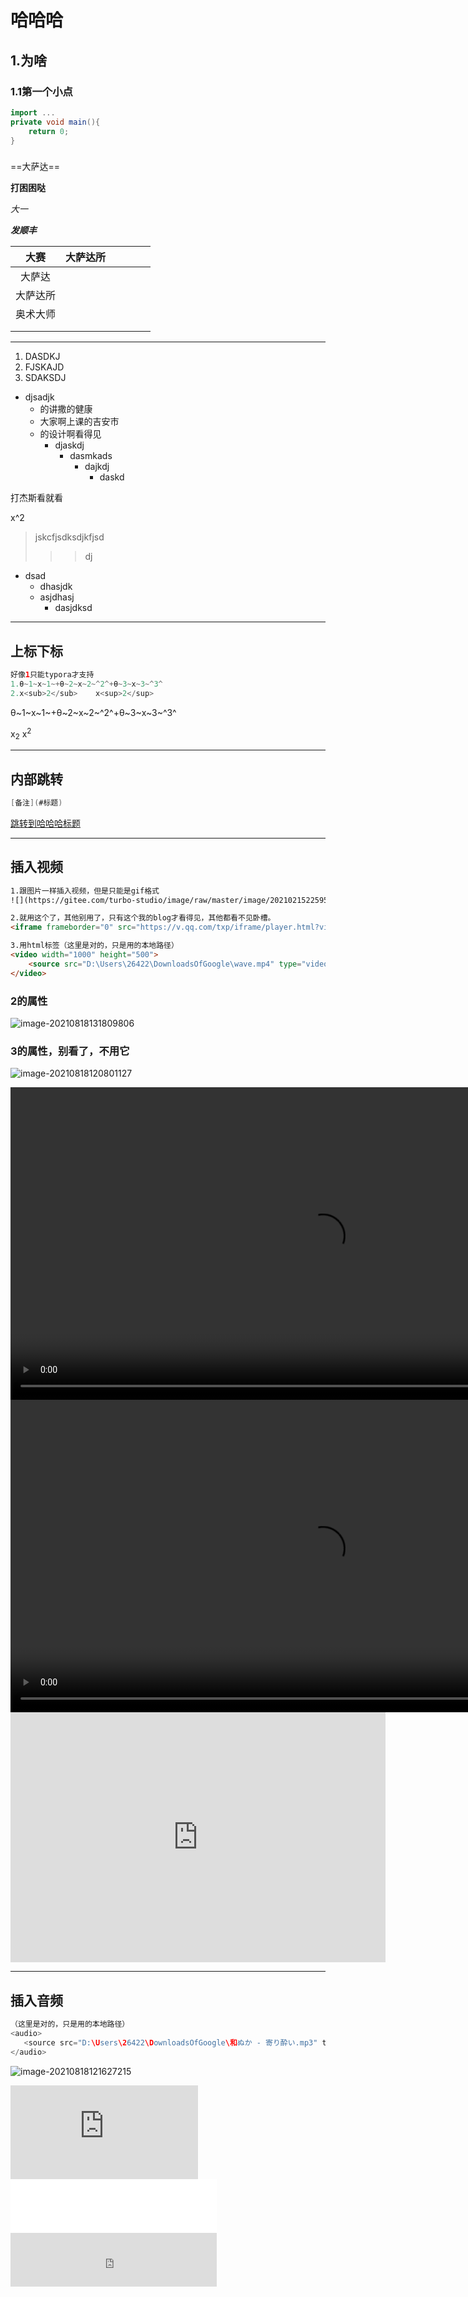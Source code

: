 # 哈哈哈

## 1.为啥

### 1.1第一个小点

```java
import ...
private void main(){
    return 0;
}
```

### 

==大萨达==

**打困困哒**

*大一*

***发顺丰***

|   大赛   | 大萨达所 |      |      |      |      |
| :------: | :------: | ---- | ---- | ---- | ---- |
|  大萨达  |          |      |      |      |      |
| 大萨达所 |          |      |      |      |      |
| 奥术大师 |          |      |      |      |      |
|          |          |      |      |      |      |
|          |          |      |      |      |      |

----



1. DASDKJ 
2. FJSKAJD
3. SDAKSDJ

+ djsadjk
  + 的讲撒的健康
  + 大家啊上课的吉安市
  + 的设计啊看得见
    + djaskdj
      + dasmkads
        + dajkdj
          + daskd

打杰斯看就看

x^2

> jskcfjsdksdjkfjsd
>
> > > dj

- dsad
  - dhasjdk
  - asjdhasj
    - dasjdksd



-------



## 上标下标


```java
好像1只能typora才支持
1.θ~1~x~1~+θ~2~x~2~^2^+θ~3~x~3~^3^
2.x<sub>2</sub>    x<sup>2</sup>
```

θ~1~x~1~+θ~2~x~2~^2^+θ~3~x~3~^3^

x<sub>2</sub>    x<sup>2</sup>

---

## 内部跳转

```java
[备注](#标题)
```

[跳转到哈哈哈标题](#哈哈哈)

---

## 插入视频

```html
1.跟图片一样插入视频，但是只能是gif格式
![](https://gitee.com/turbo-studio/image/raw/master/image/20210215225951.gif)

2.就用这个了，其他别用了，只有这个我的blog才看得见，其他都看不见卧槽。
<iframe frameborder="0" src="https://v.qq.com/txp/iframe/player.html?vid=o3263y9ud2v" allowFullScreen="true" width="600" height="400"></iframe>

3.用html标签（这里是对的，只是用的本地路径）
<video width="1000" height="500">     
    <source src="D:\Users\26422\DownloadsOfGoogle\wave.mp4" type="video/mp4">     
</video>

```

### 2的属性

![image-20210818131809806](C:\Users\26422\AppData\Roaming\Typora\typora-user-images\image-20210818131809806.png)

### 3的属性，别看了，不用它

![image-20210818120801127](C:\Users\26422\AppData\Roaming\Typora\typora-user-images\image-20210818120801127.png)

<video width="1000" height="500">     
    <source src="D:\Users\26422\DownloadsOfGoogle\wave.mp4" type="video/mp4">     
</video>
<video width="1000" height="500">     
    <source src="https://vd2.bdstatic.com/mda-mebhc4fqejhdbx87/fhd/cae_h264_nowatermark/1620855055979675790/mda-mebhc4fqejhdbx87.mp4?v_from_s=hkapp-haokan-tucheng&auth_key=1629263782-0-0-0285161dd3cac81539c593d41c80b983&bcevod_channel=searchbox_feed&pd=1&pt=3&abtest=3000160_1" type="video/mp4">     
</video>
<iframe frameborder="0" src="https://vd2.bdstatic.com/mda-mebhc4fqejhdbx87/fhd/cae_h264_nowatermark/1620855055979675790/mda-mebhc4fqejhdbx87.mp4?v_from_s=hkapp-haokan-tucheng&auth_key=1629263782-0-0-0285161dd3cac81539c593d41c80b983&bcevod_channel=searchbox_feed&pd=1&pt=3&abtest=3000160_1" allowFullScreen="true" width="600" height="400"></iframe>

---

## 插入音频

```java
（这里是对的，只是用的本地路径）
<audio>   
   <source src="D:\Users\26422\DownloadsOfGoogle\和ぬか - 寄り酔い.mp3" type="audio/mpeg">  
</audio>
```

![image-20210818121627215](C:\Users\26422\AppData\Roaming\Typora\typora-user-images\image-20210818121627215.png)

<audio>   
   <source src="D:\Users\26422\DownloadsOfGoogle\和ぬか - 寄り酔い.mp3" type="audio/mpeg">  
</audio>
<audio>   
   <source src="http://dl.stream.qqmusic.qq.com/C400003sz2bi3bkCga.m4a?guid=3063433650&vkey=37AC1D10FC8723BB36433147F79634B41466F2C7E3B2C4F2CF6DA15B034A0CD88698F60FF930EFE74E60BA420FE0DCB562DD9C6F0E6CAFCA&uin=2642253423&fromtag=66" type="audio/mpeg">  
</audio>

<iframe frameborder="0" src="http://dl.stream.qqmusic.qq.com/C400003sz2bi3bkCga.m4a?guid=3063433650&vkey=37AC1D10FC8723BB36433147F79634B41466F2C7E3B2C4F2CF6DA15B034A0CD88698F60FF930EFE74E60BA420FE0DCB562DD9C6F0E6CAFCA&uin=2642253423&fromtag=66" type="audio/mpeg"></iframe>



<iframe frameborder="no" border="0" marginwidth="0" marginheight="0" width=330 height=86 src="//music.163.com/outchain/player?type=2&id=1488737309&auto=1&height=66">
</iframe>

<iframe frameborder="no" border="0" marginwidth="0" marginheight="0" width=330 height=86 src="http://dl.stream.qqmusic.qq.com/C400003sz2bi3bkCga.m4a?guid=3063433650&vkey=37AC1D10FC8723BB36433147F79634B41466F2C7E3B2C4F2CF6DA15B034A0CD88698F60FF930EFE74E60BA420FE0DCB562DD9C6F0E6CAFCA&uin=2642253423&fromtag=66">
</iframe>

